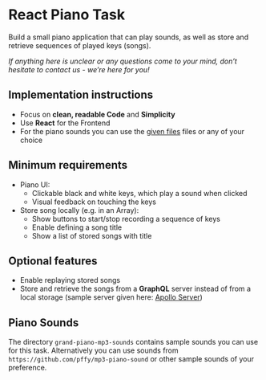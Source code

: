 # React Piano Task

Build a small piano application that can play sounds, as well as store and retrieve sequences of played keys (songs).

*If anything here is unclear or any questions come to your mind, don’t hesitate to contact us - we’re here for you!*

## Implementation instructions

- Focus on **clean, readable Code** and **Simplicity**
- Use **React** for the Frontend
- For the piano sounds you can use the [given files](#piano-sounds) files or any of your choice

## Minimum requirements

- Piano UI:
    - Clickable black and white keys, which play a sound when clicked
    - Visual feedback on touching the keys
- Store song locally (e.g. in an Array):
    - Show buttons to start/stop recording a sequence of keys
    - Enable defining a song title
    - Show a list of stored songs with title

## Optional features

- Enable replaying stored songs
- Store and retrieve the songs from a **GraphQL** server instead of from a local storage (sample server given here: [Apollo Server](apollo-server))

## Piano Sounds

The directory `grand-piano-mp3-sounds` contains sample sounds you can use for this task. Alternatively you can use sounds from `https://github.com/pffy/mp3-piano-sound` or other sample sounds of your preference.
